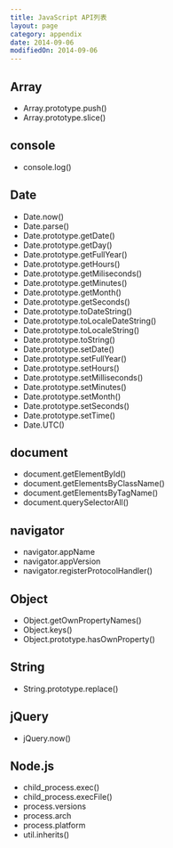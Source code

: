 ```yaml
---
title: JavaScript API列表
layout: page
category: appendix
date: 2014-09-06
modifiedOn: 2014-09-06
---
```


## Array

- Array.prototype.push()
- Array.prototype.slice()

## console

- console.log()

## Date

- Date.now()
- Date.parse()
- Date.prototype.getDate()
- Date.prototype.getDay()
- Date.prototype.getFullYear()
- Date.prototype.getHours()
- Date.prototype.getMiliseconds()
- Date.prototype.getMinutes()
- Date.prototype.getMonth()
- Date.prototype.getSeconds()
- Date.prototype.toDateString()
- Date.prototype.toLocaleDateString()
- Date.prototype.toLocaleString()
- Date.prototype.toString()
- Date.prototype.setDate()
- Date.prototype.setFullYear()
- Date.prototype.setHours()
- Date.prototype.setMilliseconds()
- Date.prototype.setMinutes()
- Date.prototype.setMonth()
- Date.prototype.setSeconds()
- Date.prototype.setTime()
- Date.UTC()

## document

- document.getElementById()
- document.getElementsByClassName()
- document.getElementsByTagName()
- document.querySelectorAll()

## navigator

- navigator.appName
- navigator.appVersion
- navigator.registerProtocolHandler()

## Object

- Object.getOwnPropertyNames()
- Object.keys()
- Object.prototype.hasOwnProperty()

## String

- String.prototype.replace()

## jQuery

- jQuery.now()

## Node.js

- child_process.exec()
- child_process.execFile()
- process.versions
- process.arch
- process.platform
- util.inherits()

